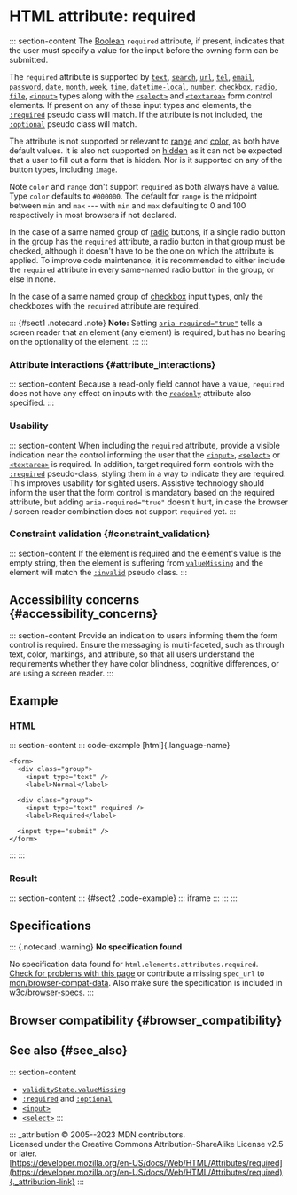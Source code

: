 

# HTML attribute: required



::: section-content
The
[Boolean](https://developer.mozilla.org/en-US/docs/Glossary/Boolean/HTML)
`required` attribute, if present, indicates that the user must specify a
value for the input before the owning form can be submitted.

The `required` attribute is supported by
[`text`](../element/input/text), [`search`](../element/input/search),
[`url`](../element/input/url), [`tel`](../element/input/tel),
[`email`](../element/input/email),
[`password`](../element/input/password),
[`date`](../element/input/date), [`month`](../element/input/month),
[`week`](../element/input/week), [`time`](../element/input/time),
[`datetime-local`](../element/input/datetime-local),
[`number`](../element/input/number),
[`checkbox`](../element/input/checkbox),
[`radio`](../element/input/radio), [`file`](../element/input/file),
[`<input>`](../element/input) types along with the
[`<select>`](../element/select) and [`<textarea>`](../element/textarea)
form control elements. If present on any of these input types and
elements, the
[`:required`](https://developer.mozilla.org/en-US/docs/Web/CSS/:required)
pseudo class will match. If the attribute is not included, the
[`:optional`](https://developer.mozilla.org/en-US/docs/Web/CSS/:optional)
pseudo class will match.

The attribute is not supported or relevant to
[range](../element/input/range) and [color](../element/input/color), as
both have default values. It is also not supported on
[hidden](../element/input/hidden) as it can not be expected that a user
to fill out a form that is hidden. Nor is it supported on any of the
button types, including `image`.

Note `color` and `range` don\'t support `required` as both always have a
value. Type `color` defaults to `#000000`. The default for `range` is
the midpoint between `min` and `max` --- with `min` and `max` defaulting
to 0 and 100 respectively in most browsers if not declared.

In the case of a same named group of [radio](../element/input/radio)
buttons, if a single radio button in the group has the `required`
attribute, a radio button in that group must be checked, although it
doesn\'t have to be the one on which the attribute is applied. To
improve code maintenance, it is recommended to either include the
`required` attribute in every same-named radio button in the group, or
else in none.

In the case of a same named group of
[checkbox](../element/input/checkbox) input types, only the checkboxes
with the `required` attribute are required.

::: {#sect1 .notecard .note}
**Note:** Setting
[`aria-required="true"`](https://developer.mozilla.org/en-US/docs/Web/Accessibility/ARIA/Attributes/aria-required)
tells a screen reader that an element (any element) is required, but has
no bearing on the optionality of the element.
:::
:::

### Attribute interactions {#attribute_interactions}

::: section-content
Because a read-only field cannot have a value, `required` does not have
any effect on inputs with the [`readonly`](readonly) attribute also
specified.
:::

### Usability

::: section-content
When including the `required` attribute, provide a visible indication
near the control informing the user that the
[`<input>`](../element/input), [`<select>`](../element/select) or
[`<textarea>`](../element/textarea) is required. In addition, target
required form controls with the
[`:required`](https://developer.mozilla.org/en-US/docs/Web/CSS/:required)
pseudo-class, styling them in a way to indicate they are required. This
improves usability for sighted users. Assistive technology should inform
the user that the form control is mandatory based on the required
attribute, but adding `aria-required="true"` doesn\'t hurt, in case the
browser / screen reader combination does not support `required` yet.
:::

### Constraint validation {#constraint_validation}

::: section-content
If the element is required and the element\'s value is the empty string,
then the element is suffering from
[`valueMissing`](https://developer.mozilla.org/en-US/docs/Web/API/ValidityState/valueMissing)
and the element will match the
[`:invalid`](https://developer.mozilla.org/en-US/docs/Web/CSS/:invalid)
pseudo class.
:::

## Accessibility concerns {#accessibility_concerns}

::: section-content
Provide an indication to users informing them the form control is
required. Ensure the messaging is multi-faceted, such as through text,
color, markings, and attribute, so that all users understand the
requirements whether they have color blindness, cognitive differences,
or are using a screen reader.
:::

## Example

### HTML

::: section-content
::: code-example
[html]{.language-name}

``` {signature="N2q3fmrY+xR1CAiLsVVYSXIWpO+XPUb9O1jt6cE9cfk=" data-language="html"}
<form>
  <div class="group">
    <input type="text" />
    <label>Normal</label>
  
  <div class="group">
    <input type="text" required />
    <label>Required</label>
  
  <input type="submit" />
</form>
```
:::
:::

### Result

::: section-content
::: {#sect2 .code-example}
::: iframe
:::
:::
:::

## Specifications

::: {.notecard .warning}
**No specification found**

No specification data found for `html.elements.attributes.required`.\
[Check for problems with this page](#on-github) or contribute a missing
`spec_url` to
[mdn/browser-compat-data](https://github.com/mdn/browser-compat-data).
Also make sure the specification is included in
[w3c/browser-specs](https://github.com/w3c/browser-specs).
:::

## Browser compatibility {#browser_compatibility}

## See also {#see_also}

::: section-content
-   [`validityState.valueMissing`](https://developer.mozilla.org/en-US/docs/Web/API/ValidityState/valueMissing)
-   [`:required`](https://developer.mozilla.org/en-US/docs/Web/CSS/:required)
    and
    [`:optional`](https://developer.mozilla.org/en-US/docs/Web/CSS/:optional)
-   [`<input>`](../element/input)
-   [`<select>`](../element/select)
:::

::: _attribution
© 2005--2023 MDN contributors.\
Licensed under the Creative Commons Attribution-ShareAlike License v2.5
or later.\
[https://developer.mozilla.org/en-US/docs/Web/HTML/Attributes/required](https://developer.mozilla.org/en-US/docs/Web/HTML/Attributes/required){._attribution-link}
:::

